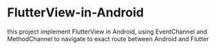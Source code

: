 # FlutterView-in-Android
this project implement FlutterView in Android, using EventChannel and MethodChannel to navigate to exact route between Android and Flutter
